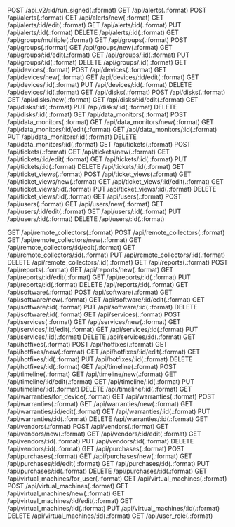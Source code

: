 POST /api_v2/:id/run_signed(.:format)
GET /api/alerts(.:format)
POST /api/alerts(.:format)
GET /api/alerts/new(.:format)
GET /api/alerts/:id/edit(.:format)
GET /api/alerts/:id(.:format)
PUT /api/alerts/:id(.:format)
DELETE /api/alerts/:id(.:format)
GET /api/groups/multiple(.:format)
GET /api/groups(.:format)
POST /api/groups(.:format)
GET /api/groups/new(.:format)
GET /api/groups/:id/edit(.:format)
GET /api/groups/:id(.:format)
PUT /api/groups/:id(.:format)
DELETE /api/groups/:id(.:format)
GET /api/devices(.:format)
POST /api/devices(.:format)
GET /api/devices/new(.:format)
GET /api/devices/:id/edit(.:format)
GET /api/devices/:id(.:format)
PUT /api/devices/:id(.:format)
DELETE /api/devices/:id(.:format)
GET /api/disks(.:format)
POST /api/disks(.:format)
GET /api/disks/new(.:format)
GET /api/disks/:id/edit(.:format)
GET /api/disks/:id(.:format)
PUT /api/disks/:id(.:format)
DELETE /api/disks/:id(.:format)
GET /api/data_monitors(.:format)
POST /api/data_monitors(.:format)
GET /api/data_monitors/new(.:format)
GET /api/data_monitors/:id/edit(.:format)
GET /api/data_monitors/:id(.:format)
PUT /api/data_monitors/:id(.:format)
DELETE /api/data_monitors/:id(.:format)
GET /api/tickets(.:format)
POST /api/tickets(.:format)
GET /api/tickets/new(.:format)
GET /api/tickets/:id/edit(.:format)
GET /api/tickets/:id(.:format)
PUT /api/tickets/:id(.:format)
DELETE /api/tickets/:id(.:format)
GET /api/ticket_views(.:format)
POST /api/ticket_views(.:format)
GET /api/ticket_views/new(.:format)
GET /api/ticket_views/:id/edit(.:format)
GET /api/ticket_views/:id(.:format)
PUT /api/ticket_views/:id(.:format)
DELETE /api/ticket_views/:id(.:format)
GET /api/users(.:format)
POST /api/users(.:format)
GET /api/users/new(.:format)
GET /api/users/:id/edit(.:format)
GET /api/users/:id(.:format)
PUT /api/users/:id(.:format)
DELETE /api/users/:id(.:format)

GET /api/remote_collectors(.:format)
POST /api/remote_collectors(.:format)
GET /api/remote_collectors/new(.:format)
GET /api/remote_collectors/:id/edit(.:format)
GET /api/remote_collectors/:id(.:format)
PUT /api/remote_collectors/:id(.:format)
DELETE /api/remote_collectors/:id(.:format)
GET /api/reports(.:format)
POST /api/reports(.:format)
GET /api/reports/new(.:format)
GET /api/reports/:id/edit(.:format)
GET /api/reports/:id(.:format)
PUT /api/reports/:id(.:format)
DELETE /api/reports/:id(.:format)
GET /api/software(.:format)
POST /api/software(.:format)
GET /api/software/new(.:format)
GET /api/software/:id/edit(.:format)
GET /api/software/:id(.:format)
PUT /api/software/:id(.:format)
DELETE /api/software/:id(.:format)
GET /api/services(.:format)
POST /api/services(.:format)
GET /api/services/new(.:format)
GET /api/services/:id/edit(.:format)
GET /api/services/:id(.:format)
PUT /api/services/:id(.:format)
DELETE /api/services/:id(.:format)
GET /api/hotfixes(.:format)
POST /api/hotfixes(.:format)
GET /api/hotfixes/new(.:format)
GET /api/hotfixes/:id/edit(.:format)
GET /api/hotfixes/:id(.:format)
PUT /api/hotfixes/:id(.:format)
DELETE /api/hotfixes/:id(.:format)
GET /api/timeline(.:format)
POST /api/timeline(.:format)
GET /api/timeline/new(.:format)
GET /api/timeline/:id/edit(.:format)
GET /api/timeline/:id(.:format)
PUT /api/timeline/:id(.:format)
DELETE /api/timeline/:id(.:format)
GET /api/warranties/for_device(.:format)
GET /api/warranties(.:format)
POST /api/warranties(.:format)
GET /api/warranties/new(.:format)
GET /api/warranties/:id/edit(.:format)
GET /api/warranties/:id(.:format)
PUT /api/warranties/:id(.:format)
DELETE /api/warranties/:id(.:format)
GET /api/vendors(.:format)
POST /api/vendors(.:format)
GET /api/vendors/new(.:format)
GET /api/vendors/:id/edit(.:format)
GET /api/vendors/:id(.:format)
PUT /api/vendors/:id(.:format)
DELETE /api/vendors/:id(.:format)
GET /api/purchases(.:format)
POST /api/purchases(.:format)
GET /api/purchases/new(.:format)
GET /api/purchases/:id/edit(.:format)
GET /api/purchases/:id(.:format)
PUT /api/purchases/:id(.:format)
DELETE /api/purchases/:id(.:format)
GET /api/virtual_machines/for_user(.:format)
GET /api/virtual_machines(.:format)
POST /api/virtual_machines(.:format)
GET /api/virtual_machines/new(.:format)
GET /api/virtual_machines/:id/edit(.:format)
GET /api/virtual_machines/:id(.:format)
PUT /api/virtual_machines/:id(.:format)
DELETE /api/virtual_machines/:id(.:format)
GET /api/user_role(.:format)